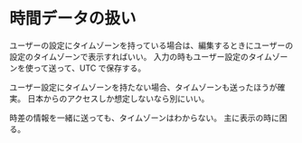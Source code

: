 # 時間データの扱い

ユーザーの設定にタイムゾーンを持っている場合は、編集するときにユーザーの設定のタイムゾーンで表示すればいい。
入力の時もユーザー設定のタイムゾーンを使って送って、UTC で保存する。

ユーザー設定にタイムゾーンを持たない場合、タイムゾーンも送ったほうが確実。
日本からのアクセスしか想定しないなら別にいい。

時差の情報を一緒に送っても、タイムゾーンはわからない。
主に表示の時に困る。

